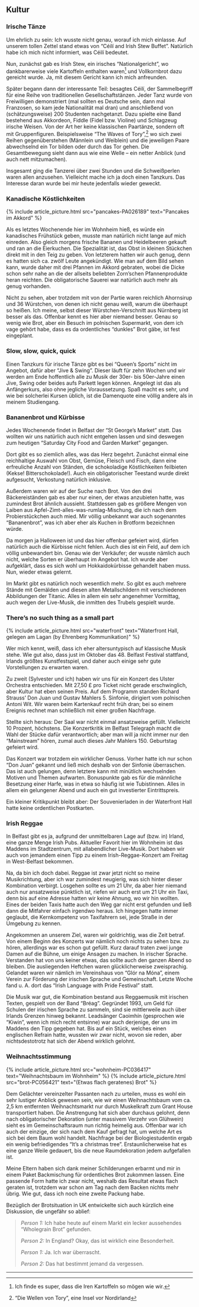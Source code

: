 ## Kultur

### Irische Tänze

Um ehrlich zu sein: Ich wusste nicht genau, worauf ich mich einlasse.
Auf unserem tollen Zettel stand etwas von “Céilí and Irish Stew Buffet”.
Natürlich habe ich mich nicht informiert, was Céilí bedeutet.

Nun, zunächst gab es Irish Stew, ein irisches “Nationalgericht”, wo
dankbarerweise viele Kartoffeln enthalten waren[^3_1] und Vollkornbrot
dazu gereicht wurde. Ja, mit diesem Gericht kann ich mich anfreunden.

Später begann dann der interessante Teil: besagtes Céilí, der
Sammelbegriff für eine Reihe von traditionellen Gesellschaftstänzen.
Jeder Tanz wurde von Freiwilligen demonstriert (mal sollten es Deutsche
sein, dann mal Franzosen, so kam jede Nationalität mal dran) und
anschließend von (schätzungsweise) 200 Studenten nachgetanzt. Dazu
spielte eine Band bestehend aus Akkordeon, Fiddle (Fidel bzw. Violine)
und Schlagzeug irische Weisen. Von der Art her keine klassischen
Paartänze, sondern oft mit Gruppenfiguren. Beispielsweise “The Waves of
Tory”,[^3_2] wo sich zwei Reihen gegenüberstehen (Männlein und Weiblein)
und die jeweiligen Paare abwechselnd ein Tor bilden oder durch das Tor
gehen. Die Gesamtbewegung sieht dann aus wie eine Welle – ein netter
Anblick (und auch nett mitzumachen).

Insgesamt ging die Tanzerei über zwei Stunden und die Schweißperlen
waren allen anzusehen. Vielleicht mache ich ja doch einen Tanzkurs. Das
Interesse daran wurde bei mir heute jedenfalls wieder geweckt.

### Kanadische Köstlichkeiten

<div class="gallery">
  {% include article_picture.html src="pancakes-PA026189" text="Pancakes im Akkord" %}
</div>

Als es letztes Wochenende hier im Wohnheim hieß, es würde ein
kanadisches Frühstück geben, musste man natürlich nicht lange auf mich
einreden. Also gleich morgens frische Bananen und Heidelbeeren gekauft
und ran an die Eierkuchen. Die Spezialität ist, das Obst in kleinen
Stückchen direkt mit in den Teig zu geben. Von letzterem hatten wir auch
genug, denn es hatten sich ca. zwölf Leute angekündigt. Wie man auf dem
Bild sehen kann, wurde daher mit drei Pfannen im Akkord gebraten, wobei
die Dicke schon sehr nahe an die der allseits beliebten Zorn’schen
Pfannenprodukte heran reichten. Die obligatorische Sauerei war natürlich
auch mehr als genug vorhanden.

Nicht zu sehen, aber trotzdem mit von der Partie waren reichlich
Ahornsirup und 36 Würstchen, von denen ich nicht genau weiß, warum die
überhaupt so heißen. Ich meine, selbst dieser Würstchen-Verschnitt aus
Nürnberg ist besser als das. Offenbar kennt es hier aber niemand besser.
Genau so wenig wie Brot, aber ein Besuch im polnischen Supermarkt, von
dem ich vage gehört habe, dass es da ordentliches “dunkles” Brot gäbe,
ist fest eingeplant.

### Slow, slow, quick, quick

Einen Tanzkurs für irische Tänze gibt es bei “Queen’s Sports” nicht im
Angebot, dafür aber “Jive & Swing”. Dieser läuft für zehn Wochen und wir
werden am Ende hoffentlich alle zu Musik der 30er- bis 50er-Jahre einen
Jive, Swing oder beides aufs Parkett legen können. Angelegt ist das als
Anfängerkurs, also ohne jegliche Voraussetzung. Spaß macht es sehr, und
wie bei solcherlei Kursen üblich, ist die Damenquote eine völlig andere
als in meinem Studiengang.

### Bananenbrot und Kürbisse

Jedes Wochenende findet in Belfast der “St George’s Market” statt. Das
wollten wir uns natürlich auch nicht entgehen lassen und sind deswegen
zum heutigen “Saturday City Food and Garden Market” gegangen.

Dort gibt es so ziemlich alles, was das Herz begehrt. Zunächst einmal
eine reichhaltige Auswahl von Obst, Gemüse, Fleisch und Fisch, dann eine
erfreuliche Anzahl von Ständen, die schokoladige Köstlichkeiten
feilbieten (Kekse! Bitterschokolade!). Auch ein obligatorischer Teestand
wurde direkt aufgesucht, Verkostung natürlich inklusive.

Außerdem waren wir auf der Suche nach Brot. Von den drei Bäckereiständen
gab es aber nur einen, der etwas anzubieten hatte, was zumindest Brot
ähnlich aussieht. Stattdessen gab es größere Mengen von Laiben aus
Apfel-Zimt-alles-was-rumlag-Mischung, die ich nach dem Probierstückchen
auch mied. Mir völlig unbekannt war auch sogenanntes “Bananenbrot”, was
ich aber eher als Kuchen in Brotform bezeichnen würde.

Da morgen ja Halloween ist und das hier offenbar gefeiert wird, dürfen
natürlich auch die Kürbisse nicht fehlen. Auch dies ist ein Feld, auf
dem ich völlig unbewandert bin. Genau wie der Verkäufer; der wusste
nämlich auch nicht, welche Sorten er überhaupt im Angebot hat. Ich wurde
aber aufgeklärt, dass es sich wohl um Hokkaidokürbisse gehandelt haben
muss. Nun, wieder etwas gelernt.

Im Markt gibt es natürlich noch wesentlich mehr. So gibt es auch mehrere
Stände mit Gemälden und diesen alten Metallschildern mit verschiedenen
Abbildungen der Titanic. Alles in allem ein sehr angenehmer Vormittag,
auch wegen der Live-Musik, die inmitten des Trubels gespielt wurde.

### There’s no such thing as a small part

<div class="gallery">
  {% include article_picture.html src="waterfront" text="Waterfront Hall, gelegen am Lagan (by Ehrenberg Kommunikation)" %}
</div>

Wer mich kennt, weiß, dass ich eher altersuntypisch auf klassische Musik
stehe. Wie gut also, dass just im Oktober das 48. Belfast Festival
stattfand, Irlands größtes Kunstfestspiel, und daher auch einige sehr
gute Vorstellungen zu erwarten waren.

Zu zweit (Sylvester und ich) haben wir uns für ein Konzert des Ulster
Orchestra entschieden. Mit 27,50 £ pro Ticket nicht gerade
erschwinglich, aber Kultur hat eben seinen Preis. Auf dem Programm
standen Richard Strauss’ Don Juan und Gustav Mahlers 5. Sinfonie,
dirigiert vom polnischen Antoni Wit. Wir waren beim Kartenkauf recht
früh dran; bei so einem Ereignis rechnet man schließlich mit einer
großen Nachfrage.

Stellte sich heraus: Der Saal war nicht einmal ansatzweise gefüllt.
Vielleicht 10 Prozent, höchstens. Die Konzertkritik im Belfast Telegraph
macht die Wahl der Stücke dafür verantwortlich; aber man will ja nicht
immer nur den “Mainstream” hören, zumal auch dieses Jahr Mahlers
150. Geburtstag gefeiert wird.

Das Konzert war trotzdem ein wirklicher Genuss. Vorher hatte ich nur
schon “Don Juan” gekannt und ließ mich deshalb von der Sinfonie
überraschen. Das ist auch gelungen, denn letztere kann mit minütlich
wechselnden Motiven und Themen aufwarten. Bonuspunkte gab es für die
männliche Besetzung einer Harfe, was in etwa so häufig ist wie
Tubistinnen. Alles in allem ein gelungener Abend und auch ein gut
investierter Eintrittspreis.

Ein kleiner Kritikpunkt bleibt aber: Der Souvenierladen in der
Waterfront Hall hatte keine ordentlichen Postkarten.

### Irish Reggae

In Belfast gibt es ja, aufgrund der unmittelbaren Lage auf (bzw. in)
Irland, eine ganze Menge Irish Pubs. Aktueller Favorit hier im Wohnheim
ist das Maddens im Stadtzentrum, mit allabendlicher Live-Musik. Dort
haben wir auch von jemandem einen Tipp zu einem Irish-Reggae-Konzert am
Freitag in West-Belfast bekommen.

Na, da bin ich doch dabei. Reggae ist zwar jetzt nicht so meine
Musikrichtung, aber ich war zumindest neugierig, was sich hinter dieser
Kombination verbirgt. Losgehen sollte es um 21 Uhr, da aber hier niemand
auch nur ansatzweise pünktlich ist, riefen wir auch erst um 21 Uhr ein
Taxi, denn bis auf eine Adresse hatten wir keine Ahnung, wo wir hin
wollten. Eines der beiden Taxis hatte auch den Weg gar nicht erst
gefunden und ließ dann die Mitfahrer einfach irgendwo heraus. Ich
hingegen hatte immer geglaubt, die Kernkompetenz von Taxifahrern sei,
jede Straße in der Umgebung zu kennen.

Angekommen an unserem Ziel, waren wir goldrichtig, was die Zeit betraf.
Von einem Beginn des Konzerts war nämlich noch nichts zu sehen bzw. zu
hören, allerdings war es schon gut gefüllt. Kurz darauf traten zwei
junge Damen auf die Bühne, um einige Ansagen zu machen. In irischer
Sprache. Verstanden hat von uns keiner etwas, das sollte auch den ganzen
Abend so bleiben. Die ausliegenden Heftchen waren glücklicherweise
zweisprachig. Gelandet waren wir nämlich im Vereinshaus von “Glór na
Móna”, einem Verein zur Förderung der irischen Sprache und Gemeinschaft.
Letzte Woche fand u. A. dort das “Irish Language with Pride Festival”
statt.

Die Musik war gut, die Kombination bestand aus Reggaemusik mit irischen
Texten, gespielt von der Band “Bréag”. Gegründet 1993, um Geld für
Schulen der irischen Sprache zu sammeln, sind sie mittlerweile auch über
Irlands Grenzen hinweg bekannt. Leadsänger Caoimhín (gesprochen wie
“Kiwin”, wenn ich mich recht entsinne) war auch derjenige, der uns im
Maddens den Tipp gegeben hat. Bis auf ein Stück, welches einen
englischen Refrain hatte, wussten wir zwar nicht, wovon sie reden, aber
nichtsdestotrotz hat sich der Abend wirklich gelohnt.

### Weihnachtsstimmung

<div class="gallery">
  {% include article_picture.html src="wohnheim-PC036417" text="Weihnachtsbaum im Wohnheim" %}
  {% include article_picture.html src="brot-PC056421" text="(Etwas flach geratenes) Brot" %}
</div>

Dem Gelächter vereinzelter Passanten nach zu urteilen, muss es wohl ein
sehr lustiger Anblick gewesen sein, wie wir einen Weihnachtsbaum vom ca.
2,5 km entfernten Weihnachtsmarkt nur durch Muskelkraft zum Grant House
transportiert haben. Die Anstrengung hat sich aber durchaus gelohnt,
denn nach obligatorischer Dekoration (unter massivem Verzehr von
Glühwein) sieht es im Gemeinschaftsraum nun richtig heimelig aus.
Offenbar war ich auch der einzige, der sich nach dem Kauf gefragt hat,
um welche Art es sich bei dem Baum wohl handelt. Nachfrage bei der
Biologiestudentin ergab ein wenig befriedigendes “It’s a christmas
tree”. Erstaunlicherweise hat es eine ganze Weile gedauert, bis die neue
Raumdekoration jedem aufgefallen ist.

Meine Eltern haben sich dank meiner Schilderungen erbarmt und mir in
einem Paket Backmischung für ordentliches Brot zukommen lassen. Eine
passende Form hatte ich zwar nicht, weshalb das Resultat etwas flach
geraten ist, trotzdem war schon am Tag nach dem Backen nichts mehr
übrig. Wie gut, dass ich noch eine zweite Packung habe.

Bezüglich der Brotsituation in UK entwickelte sich auch kürzlich eine
Diskussion, die ungefähr so ablief:

> *Person 1:* Ich habe heute auf einem Markt ein lecker aussehendes
> “Wholegrain Brot” gefunden.
>
> *Person 2:* In England? Okay, das ist wirklich eine Besonderheit.
>
> *Person 1:* Ja. Ich war überrascht.
>
> *Person 2:* Das hat bestimmt jemand da vergessen.

<hr>

[^3_1]: Ich finde es super, dass die Iren Kartoffeln so mögen wie wir.

[^3_2]: “Die Wellen von Tory”, eine Insel vor Nordirland
